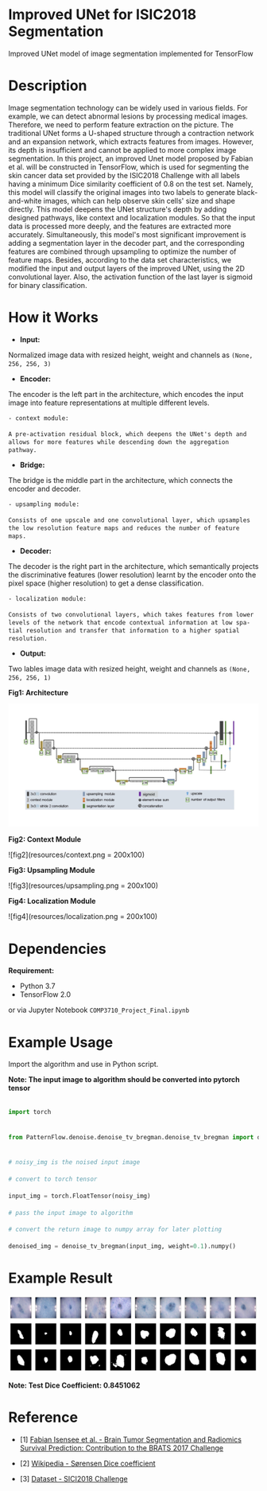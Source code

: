 # Improved UNet for ISIC2018 Segmentation

Improved UNet model of image segmentation implemented for TensorFlow

# Description

Image segmentation technology can be widely used in various fields. For example, we can detect abnormal lesions by processing medical images. Therefore, we need to perform feature extraction on the picture. The traditional UNet forms a U-shaped structure through a contraction network and an expansion network, which extracts features from images. However, its depth is insufficient and cannot be applied to more complex image segmentation. In this project, an improved Unet model proposed by Fabian et al. will be constructed in TensorFlow, which is used for segmenting the skin cancer data set provided by the ISIC2018 Challenge with all labels having a minimum Dice similarity coefficient of 0.8 on the test set. Namely, this model will classify the original images into two labels to generate black-and-white images, which can help observe skin cells' size and shape directly. This model deepens the UNet structure's depth by adding designed pathways, like context and localization modules. So that the input data is processed more deeply, and the features are extracted more accurately. Simultaneously, this model's most significant improvement is adding a segmentation layer in the decoder part, and the corresponding features are combined through upsampling to optimize the number of feature maps. Besides, according to the data set characteristics, we modified the input and output layers of the improved UNet, using the 2D convolutional layer. Also, the activation function of the last layer is sigmoid for binary classification.


# How it Works

- __Input:__

Normalized image data with resized height, weight and channels as `(None, 256, 256, 3)`

- __Encoder:__

The encoder is the left part in the architecture, which encodes the input image into feature representations at multiple different levels.

    - context module: 
    
    A pre-activation residual block, which deepens the UNet's depth and allows for more features while descending down the aggregation pathway.
    
- __Bridge:__

The bridge is the middle part in the architecture, which connects the encoder and decoder.

    - upsampling module:
    
    Consists of one upscale and one convolutional layer, which upsamples the low resolution feature maps and reduces the number of feature maps.
    
- __Decoder:__

The decoder is the right part in the architecture, which semantically projects the discriminative features (lower resolution) learnt by the encoder onto the pixel space (higher resolution) to get a dense classification.

    - localization module:
    
    Consists of two convolutional layers, which takes features from lower levels of the network that encode contextual information at low spa- tial resolution and transfer that information to a higher spatial resolution.
    
- __Output:__

Two lables image data with resized height, weight and channels as `(None, 256, 256, 1)`


__Fig1: Architecture__

![fig1](resources/architecture.png)


__Fig2: Context Module__

![fig2](resources/context.png = 200x100)


__Fig3: Upsampling Module__

![fig3](resources/upsampling.png = 200x100)


__Fig4: Localization Module__

![fig4](resources/localization.png = 200x100)


# Dependencies

__Requirement:__

* Python 3.7
* TensorFlow 2.0

or via Jupyter Notebook `COMP3710_Project_Final.ipynb`



# Example Usage

Import the algorithm and use in Python script.


__Note: The input image to algorithm should be converted into pytorch tensor__


```Python

import torch


from PatternFlow.denoise.denoise_tv_bregman.denoise_tv_bregman import denoise_tv_bregman


# noisy_img is the noised input image

# convert to torch tensor

input_img = torch.FloatTensor(noisy_img)

# pass the input image to algorithm

# convert the return image to numpy array for later plotting

denoised_img = denoise_tv_bregman(input_img, weight=0.1).numpy()

```

# Example Result

![result](resources/1.png)

__Note: Test Dice Coefficient:  0.8451062__

# Reference

* [1] [Fabian Isensee et al. - Brain Tumor Segmentation and Radiomics Survival Prediction: Contribution to the BRATS 2017 Challenge](https://arxiv.org/pdf/1802.10508v1.pdf)

* [2] [Wikipedia - Sørensen Dice coefficient](https://en.wikipedia.org/wiki/Sørensen–Dice_coefficient)

* [3] [Dataset - SICI2018 Challenge](https://challenge2018.isic-archive.com)





